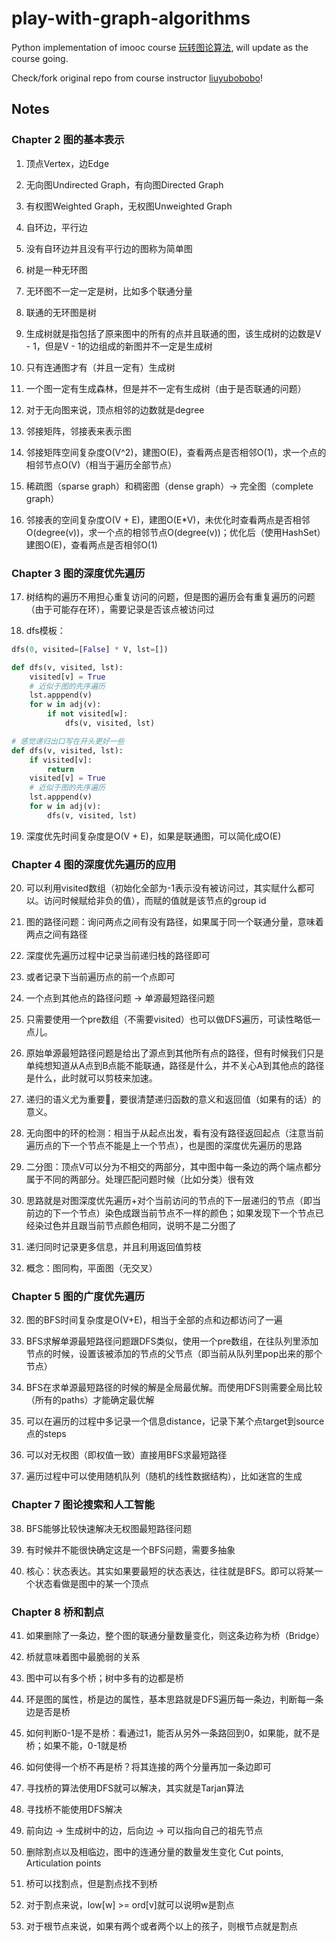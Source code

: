 # play-with-graph-algorithms

Python implementation of imooc course [玩转图论算法](https://coding.imooc.com/class/370.html), will update as the course going.

Check/fork original repo from course instructor [liuyubobobo](https://github.com/liuyubobobo)!

## Notes
### Chapter 2 图的基本表示

1. 顶点Vertex，边Edge

2. 无向图Undirected Graph，有向图Directed Graph

3. 有权图Weighted Graph，无权图Unweighted Graph

4. 自环边，平行边

5. 没有自环边并且没有平行边的图称为简单图

6. 树是一种无环图

7. 无环图不一定一定是树，比如多个联通分量

8. 联通的无环图是树

9. 生成树就是指包括了原来图中的所有的点并且联通的图，该生成树的边数是V - 1，但是V - 1的边组成的新图并不一定是生成树

10. 只有连通图才有（并且一定有）生成树

11. 一个图一定有生成森林，但是并不一定有生成树（由于是否联通的问题）

12. 对于无向图来说，顶点相邻的边数就是degree

13. 邻接矩阵，邻接表来表示图

14. 邻接矩阵空间复杂度O(V^2)，建图O(E)，查看两点是否相邻O(1)，求一个点的相邻节点O(V)（相当于遍历全部节点）

15. 稀疏图（sparse graph）和稠密图（dense graph）-> 完全图（complete graph）

16. 邻接表的空间复杂度O(V + E)，建图O(E*V)，未优化时查看两点是否相邻O(degree(v))，求一个点的相邻节点O(degree(v))；优化后（使用HashSet）建图O(E)，查看两点是否相邻O(1)

### Chapter 3 图的深度优先遍历

17. 树结构的遍历不用担心重复访问的问题，但是图的遍历会有重复遍历的问题（由于可能存在环），需要记录是否该点被访问过

18. dfs模板：
```python
dfs(0, visited=[False] * V, lst=[])

def dfs(v, visited, lst):
    visited[v] = True
    # 近似于图的先序遍历
    lst.apppend(v)
    for w in adj(v):
        if not visited[w]:
            dfs(v, visited, lst)

# 感觉递归出口写在开头更好一些
def dfs(v, visited, lst):
    if visited[v]:
        return
    visited[v] = True
    # 近似于图的先序遍历
    lst.apppend(v)
    for w in adj(v):
        dfs(v, visited, lst)
```

19. 深度优先时间复杂度是O(V + E)，如果是联通图，可以简化成O(E)

### Chapter 4 图的深度优先遍历的应用

20. 可以利用visited数组（初始化全部为-1表示没有被访问过，其实赋什么都可以。访问时候赋给非负的值），而赋的值就是该节点的group id

21. 图的路径问题：询问两点之间有没有路径，如果属于同一个联通分量，意味着两点之间有路径

22. 深度优先遍历过程中记录当前递归栈的路径即可

23. 或者记录下当前遍历点的前一个点即可

23. 一个点到其他点的路径问题 -> 单源最短路径问题

24. 只需要使用一个pre数组（不需要visited）也可以做DFS遍历，可读性略低一点儿。

25. 原始单源最短路径问题是给出了源点到其他所有点的路径，但有时候我们只是单纯想知道从A点到B点能不能联通，路径是什么，并不关心A到其他点的路径是什么，此时就可以剪枝来加速。

26. 递归的语义尤为重要，要很清楚递归函数的意义和返回值（如果有的话）的意义。

27. 无向图中的环的检测：相当于从起点出发，看有没有路径返回起点（注意当前遍历点的下一个节点不能是上一个节点），也是图的深度优先遍历的思路

28. 二分图：顶点V可以分为不相交的两部分，其中图中每一条边的两个端点都分属于不同的两部分。处理匹配问题时候（比如分类）很有效

29. 思路就是对图深度优先遍历+对个当前访问的节点的下一层递归的节点（即当前边的下一个节点）染色成跟当前节点不一样的颜色；如果发现下一个节点已经染过色并且跟当前节点颜色相同，说明不是二分图了

30. 递归同时记录更多信息，并且利用返回值剪枝

31. 概念：图同构，平面图（无交叉）

### Chapter 5 图的广度优先遍历

32. 图的BFS时间复杂度是O(V+E)，相当于全部的点和边都访问了一遍

33. BFS求解单源最短路径问题跟DFS类似，使用一个pre数组，在往队列里添加节点的时候，设置该被添加的节点的父节点（即当前从队列里pop出来的那个节点）

34. BFS在求单源最短路径的时候的解是全局最优解。而使用DFS则需要全局比较（所有的paths）才能确定最优解

35. 可以在遍历的过程中多记录一个信息distance，记录下某个点target到source点的steps

36. 可以对无权图（即权值一致）直接用BFS求最短路径

37. 遍历过程中可以使用随机队列（随机的线性数据结构），比如迷宫的生成

### Chapter 7 图论搜索和人工智能

38. BFS能够比较快速解决无权图最短路径问题

39. 有时候并不能很快确定这是一个BFS问题，需要多抽象

40. 核心：状态表达。其实如果要最短的状态表达，往往就是BFS。即可以将某一个状态看做是图中的某一个顶点
 
### Chapter 8 桥和割点

41. 如果删除了一条边，整个图的联通分量数量变化，则这条边称为桥（Bridge）

42. 桥就意味着图中最脆弱的关系

43. 图中可以有多个桥；树中多有的边都是桥

44. 环是图的属性，桥是边的属性，基本思路就是DFS遍历每一条边，判断每一条边是否是桥

45. 如何判断0-1是不是桥：看通过1，能否从另外一条路回到0，如果能，就不是桥；如果不能，0-1就是桥

46. 如何使得一个桥不再是桥？将其连接的两个分量再加一条边即可

47. 寻找桥的算法使用DFS就可以解决，其实就是Tarjan算法

48. 寻找桥不能使用DFS解决

49. 前向边 -> 生成树中的边，后向边 -> 可以指向自己的祖先节点

50. 删除割点以及相临边，图中的连通分量的数量发生变化 Cut points, Articulation points

51. 桥可以找割点，但是割点找不到桥

52. 对于割点来说，low[w] >= ord[v]就可以说明w是割点

53. 对于根节点来说，如果有两个或者两个以上的孩子，则根节点就是割点